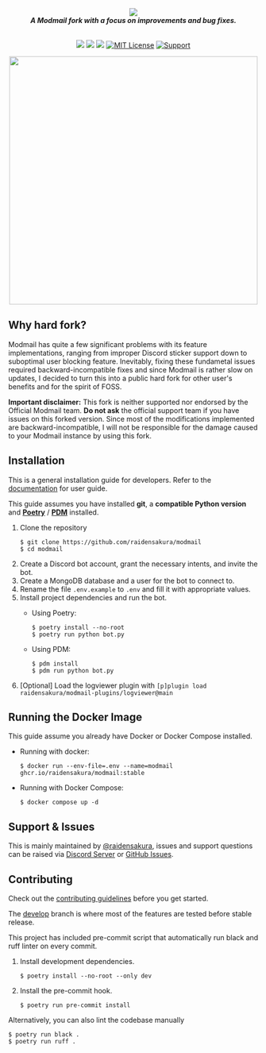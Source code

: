<div align="center">
  <img src="https://modmail-docs.netlify.app/logo-long.png" align="center"><br>
  <strong><i>A Modmail fork with a focus on improvements and bug fixes.</i></strong><br><br>

  <a href="#"><img src="https://img.shields.io/badge/Version-4.3.1-7d5edd?style=shield&logo=https://modmail-docs.netlify.app/favicon.png"></a>
  <img src="https://img.shields.io/badge/3.9_--_3.11-red?logo=python&logoColor=white&label=Python&labelColor=%233772a2&color=%23ffdd54">
  <a href="https://github.com/ambv/black"><img src="https://img.shields.io/badge/Code%20Style-Black-black?style=shield"></a>
  <a href="https://github.com/modmail-dev/modmail/blob/master/LICENSE"><img src="https://img.shields.io/badge/License-AGPL--3.0-e74c3c.svg?style=shield" alt="MIT License"></a>
  <a href="https://discord.gg/cnUpwrnpYb"><img src="https://img.shields.io/discord/616969119685935162.svg?label=Discord&logo=Discord&colorB=7289da&style=shield" alt="Support"></a>

<img src='https://github.com/raidensakura/modmail/assets/38610216/106e8fa3-6f8e-4b00-9968-f5c2f3108da0' align='center' width=500>
</div>

## Why hard fork?

Modmail has quite a few significant problems with its feature implementations, ranging from improper Discord sticker support down to suboptimal user blocking feature. Inevitably, fixing these fundametal issues required backward-incompatible fixes and since Modmail is rather slow on updates, I decided to turn this into a public hard fork for other user's benefits and for the spirit of FOSS.

**Important disclaimer:** This fork is neither supported nor endorsed by the Official Modmail team. __Do not ask__ the official support team if you have issues on this forked version. Since most of the modifications implemented are backward-incompatible, I will not be responsible for the damage caused to your Modmail instance by using this fork.

## Installation

This is a general installation guide for developers. Refer to the [documentation](https://modmail-docs.netlify.app) for user guide.

This guide assumes you have installed **git**, a **compatible Python version** and [**Poetry**](https://python-poetry.org/) / [**PDM**](https://pdm-project.org/) installed.

1. Clone the repository
    ```console
    $ git clone https://github.com/raidensakura/modmail
    $ cd modmail
    ```
2. Create a Discord bot account, grant the necessary intents, and invite the bot.
3. Create a MongoDB database and a user for the bot to connect to.
4. Rename the file `.env.example` to `.env` and fill it with appropriate values.
5. Install project dependencies and run the bot.
	- Using Poetry:  

		```console
		$ poetry install --no-root
		$ poetry run python bot.py
		```
	- Using PDM:

		```console
		$ pdm install
		$ pdm run python bot.py
		```
7. [Optional] Load the logviewer plugin with `[p]plugin load raidensakura/modmail-plugins/logviewer@main`

## Running the Docker Image

This guide assume you already have Docker or Docker Compose installed.

- Running with docker:
  ```console
  $ docker run --env-file=.env --name=modmail ghcr.io/raidensakura/modmail:stable
  ```
- Running with Docker Compose:
    ```console
    $ docker compose up -d
    ```

## Support & Issues

This is mainly maintained by [@raidensakura](https://github.com/raidensakura), issues and support questions can be raised via [Discord Server](https://dsc.gg/transience) or [GitHub Issues](https://github.com/raidensakura/modmail/issues/new/choose). 

## Contributing

Check out the [contributing guidelines](https://github.com/raidensakura/modmail/blob/stable/.github/CONTRIBUTING.md) before you get started.

The [develop](https://github.com/raidensakura/modmail/tree/develop) branch is where most of the features are tested before stable release.

This project has included pre-commit script that automatically run black and ruff linter on every commit.

1. Install development dependencies.
    ```console
    $ poetry install --no-root --only dev
    ```
2. Install the pre-commit hook.
    ```console
    $ poetry run pre-commit install
    ```
    
Alternatively, you can also lint the codebase manually

```console
$ poetry run black .
$ poetry run ruff .
```
